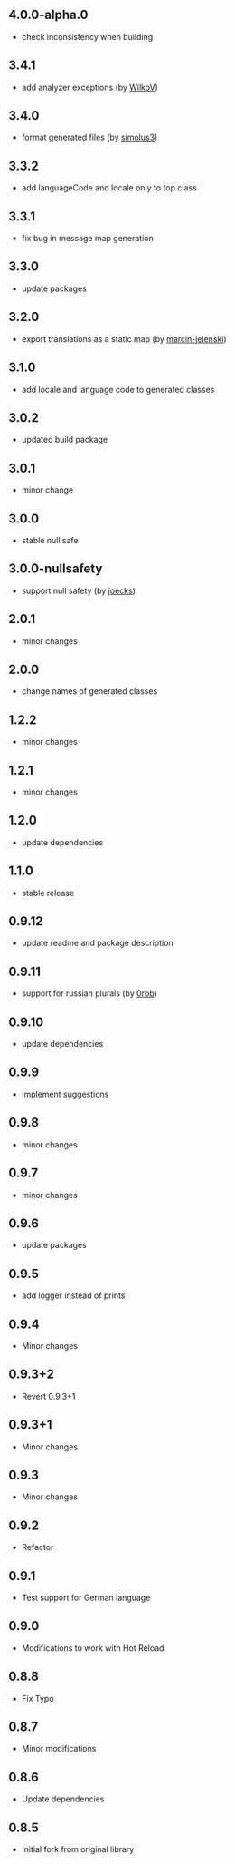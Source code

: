 ## 4.0.0-alpha.0

- check inconsistency when building

## 3.4.1

- add analyzer exceptions (by [WilkoV](https://github.com/MohiuddinM/i18n/pull/21))

## 3.4.0

- format generated files (by [simolus3](https://github.com/MohiuddinM/i18n/pull/19))

## 3.3.2

- add languageCode and locale only to top class

## 3.3.1

- fix bug in message map generation

## 3.3.0

- update packages

## 3.2.0

- export translations as a static map (by [marcin-jelenski](https://github.com/MohiuddinM/i18n/pull/15))

## 3.1.0

- add locale and language code to generated classes

## 3.0.2

- updated build package

## 3.0.1

- minor change

## 3.0.0

- stable null safe

## 3.0.0-nullsafety

- support null safety (by [joecks](https://github.com/MohiuddinM/i18n/pull/12))

## 2.0.1

- minor changes

## 2.0.0

- change names of generated classes

## 1.2.2

- minor changes

## 1.2.1

- minor changes

## 1.2.0

- update dependencies

## 1.1.0

- stable release

## 0.9.12

- update readme and package description

## 0.9.11

- support for russian plurals (by [0rbb](https://github.com/MohiuddinM/i18n/pull/4))

## 0.9.10

- update dependencies

## 0.9.9

- implement suggestions

## 0.9.8

- minor changes

## 0.9.7

- minor changes

## 0.9.6

- update packages

## 0.9.5

- add logger instead of prints

## 0.9.4

- Minor changes

## 0.9.3+2

- Revert 0.9.3+1

## 0.9.3+1

- Minor changes

## 0.9.3

- Minor changes

## 0.9.2

- Refactor

## 0.9.1

- Test support for German language

## 0.9.0

- Modifications to work with Hot Reload

## 0.8.8

- Fix Typo

## 0.8.7

- Minor modifications

## 0.8.6

- Update dependencies

## 0.8.5

- Initial fork from original library
